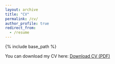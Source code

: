 ```yaml
---
layout: archive
title: "CV"
permalink: /cv/
author_profile: true
redirect_from:
  - /resume
---
```


{% include base_path %}

You can download my CV here: [Download CV (PDF)](/files/08.09.25_Julian_Jonathan_Markus.pdf)











